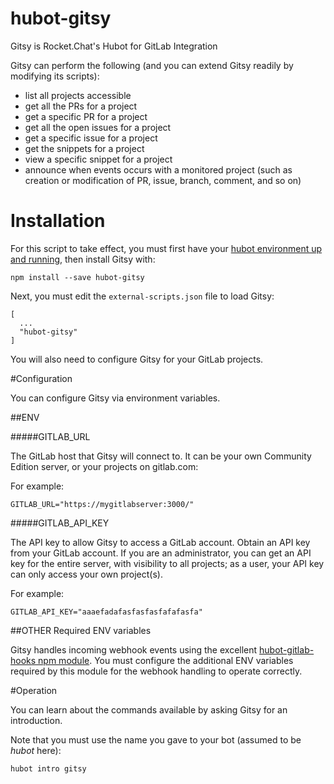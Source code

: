 hubot-gitsy
===========

Gitsy is Rocket.Chat's Hubot for GitLab Integration

Gitsy can perform the following (and you can extend Gitsy readily by modifying its scripts):

* list all projects accessible
* get all the PRs for a project
* get a specific PR for a project
* get all the open issues for a project
* get a specific issue for a project
* get the snippets for a project
* view a specific snippet for a project
* announce when events occurs with a monitored project (such as creation or modification of PR, issue, branch, comment, and so on)

# Installation

For this script to take effect, you must first have your [hubot environment up and running](https://hubot.github.com/docs/), then install Gitsy with:

```
npm install --save hubot-gitsy
```

Next, you must edit the `external-scripts.json` file to load Gitsy:

```
[
  ...
  "hubot-gitsy"
]
```

You will also need to configure Gitsy for your GitLab projects.


#Configuration

You can configure Gitsy via environment variables.


##ENV

#####GITLAB_URL

The GitLab host that Gitsy will connect to.  It can be your own Community Edition server, or your projects on gitlab.com:

For example:

```
GITLAB_URL="https://mygitlabserver:3000/"
```

#####GITLAB_API_KEY

The API key to allow Gitsy to access a GitLab account.  Obtain an API key from your GitLab account.  If you are an administrator, you can get an API key for the entire server, with visibility to all projects; as a user, your API key can only access your own project(s).

For example:

```
GITLAB_API_KEY="aaaefadafasfasfasfafafasfa"
```

##OTHER Required ENV variables

Gitsy handles incoming webhook events using the excellent [hubot-gitlab-hooks npm module](https://www.npmjs.com/package/hubot-gitlab-hooks).   You must configure the additional ENV variables required by this module for the webhook handling to operate correctly.

#Operation

You can learn about the commands available by asking Gitsy for an introduction.

Note that you must use the name you gave to your bot (assumed to be _hubot_ here):

```
hubot intro gitsy
```



